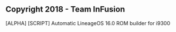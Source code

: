Copyright 2018 - Team InFusion
--------------
[ALPHA] [SCRIPT] Automatic LineageOS 16.0 ROM builder for i9300
